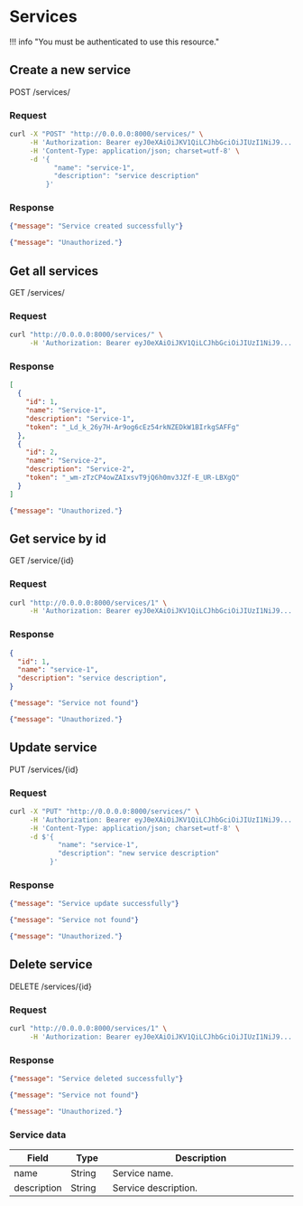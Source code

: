 # Services

!!! info "You must be authenticated to use this resource."

## Create a new service

<span class="resource"><span class="base post">POST</span> /services/</span>


### Request
```bash
curl -X "POST" "http://0.0.0.0:8000/services/" \
     -H 'Authorization: Bearer eyJ0eXAiOiJKV1QiLCJhbGciOiJIUzI1NiJ9...' \
     -H 'Content-Type: application/json; charset=utf-8' \
     -d '{
           "name": "service-1",
           "description": "service description"
         }'

```

### Response
```json tab="201"
{"message": "Service created successfully"}
```

```json tab="401"
{"message": "Unauthorized."}
```

## Get all services
<span class="resource"><span class="base get">GET</span> /services/</span>

### Request
```bash
curl "http://0.0.0.0:8000/services/" \
     -H 'Authorization: Bearer eyJ0eXAiOiJKV1QiLCJhbGciOiJIUzI1NiJ9...'
```

### Response
```json tab="200"
[
  {
    "id": 1,
    "name": "Service-1",
    "description": "Service-1",
    "token": "_Ld_k_26y7H-Ar9og6cEz54rkNZEDkW1BIrkgSAFFg"
  },
  {
    "id": 2,
    "name": "Service-2",
    "description": "Service-2",
    "token": "_wm-zTzCP4owZAIxsvT9jQ6h0mv3JZf-E_UR-LBXgQ"
  }
]
```

```json tab="401"
{"message": "Unauthorized."}
```

## Get service by id
<span class="resource"><span class="base get">GET</span> /service/{id}</span>

### Request
```bash
curl "http://0.0.0.0:8000/services/1" \
     -H 'Authorization: Bearer eyJ0eXAiOiJKV1QiLCJhbGciOiJIUzI1NiJ9...'
```

### Response
```json tab="200"
{
  "id": 1,
  "name": "service-1",
  "description": "service description",
}
```

```json tab="404"
{"message": "Service not found"}
```

```json tab="401"
{"message": "Unauthorized."}
```


## Update service
<span class="resource"><span class="base put">PUT</span> /services/{id}</span>

### Request
```bash
curl -X "PUT" "http://0.0.0.0:8000/services/" \
     -H 'Authorization: Bearer eyJ0eXAiOiJKV1QiLCJhbGciOiJIUzI1NiJ9...' \
     -H 'Content-Type: application/json; charset=utf-8' \
     -d $'{
            "name": "service-1",
            "description": "new service description"
          }'
```

### Response

```json tab="200"
{"message": "Service update successfully"}
```

```json tab="404"
{"message": "Service not found"}
```

```json tab="401"
{"message": "Unauthorized."}
```

## Delete service
<span class="resource"><span class="base delete">DELETE</span> /services/{id}</span>

### Request

```bash
curl "http://0.0.0.0:8000/services/1" \
     -H 'Authorization: Bearer eyJ0eXAiOiJKV1QiLCJhbGciOiJIUzI1NiJ9...'
```

### Response

```json tab="200"
{"message": "Service deleted successfully"}
```

```json tab="404"
{"message": "Service not found"}
```

```json tab="401"
{"message": "Unauthorized."}
```

### Service data
<table>
  <thead>
    <tr class="header">
      <th width="15%">Field</th>
      <th width="15%">Type</th>
      <th width="70%">Description</th>
    </tr>
  </thead>
  <tbody>
    <tr>
      <td>name</td>
      <td>String</td>
      <td>Service name.</td>
    </tr>
    <tr>
      <td>description</td>
      <td>String</td>
      <td>Service description.</td>
    </tr>
  </tbody>
</table>
